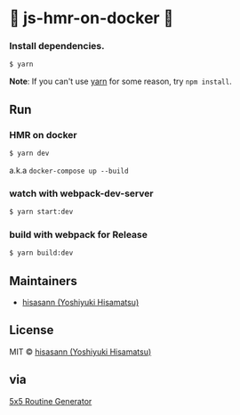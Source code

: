 # :lipstick: js-hmr-on-docker :lipstick:

### Install dependencies.

```bash
$ yarn
```

**Note**: If you can't use [yarn](https://github.com/yarnpkg/yarn) for some reason, try `npm install`.

## Run

### HMR on docker

```bash
$ yarn dev
```

a.k.a `docker-compose up --build`

### watch with webpack-dev-server

```bash
$ yarn start:dev
```

### build with webpack for Release

```bash
$ yarn build:dev
```

## Maintainers

- [hisasann (Yoshiyuki Hisamatsu)](https://github.com/hisasann)

## License

MIT © [hisasann (Yoshiyuki Hisamatsu)](https://github.com/hisasann)

## via

[5x5 Routine Generator](http://gluteus.web.fc2.com/5_5.html)
